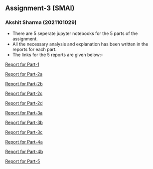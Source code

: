 ## Assignment-3 (SMAI)
### Akshit Sharma (2021101029)

- There are 5 seperate jupyter notebooks for the 5 parts of the assignment.
- All the necessary analysis and explanation has been written in the reports for each part.
- The links for the 5 reports are given below:-

[Report for Part-1](https://api.wandb.ai/links/jhjhbbg/slb2njk7)

[Report for Part-2a](https://wandb.ai/jhjhbbg/MLPClassifier-EHLHLNLR/reports/Multilayer-Perceptron-Classfication--Vmlldzo1NzU2NDEz?accessToken=c0ihodbli1wozc7e1rdel8quvdcedhpqdemj22uu381yk8x1ddlj2ns44uyz02ij)

[Report for Part-2b](https://wandb.ai/jhjhbbg/MLPClassifier-AFOpt/reports/Multilayer-Perceptron-Classification--Vmlldzo1NzU2NDMz?accessToken=avjp1tv92z42b8q3c87eueojiq03lp21pxq4mk13n9x0b1ncca8pz1bcgq8fsqye)

[Report for Part-2c](https://wandb.ai/jhjhbbg/MultiLabel-MLP-EHLHLNLR/reports/Multilayer-Perceptron-MultiLabel-Classification--Vmlldzo1NzU2NDQz?accessToken=2xzv8l5uoe1j2nnko9m8e45k847lahzx703jt4bu6rxpxd3ymzjvqcm3t68pb8nn)

[Report for Part-2d](https://wandb.ai/jhjhbbg/MultiLabel-MLP/reports/Untitled-Report--Vmlldzo1NzU2NDU0?accessToken=x3sj7l7haugwafepe9l073xlf80kcdpqsu98j64wzo1quar97ttd66pb83u4kkn7)

[Report for Part-3a](https://api.wandb.ai/links/jhjhbbg/7wo5u6ku)

[Report for Part-3b](https://wandb.ai/jhjhbbg/MLP_Regressor-Tuning-Optimizer-ActivationFunction/reports/Untitled-Report--Vmlldzo1NzU2NTE1?accessToken=qjkb22o185g9rssq4jxdu7ib5mv43a3sp8lrcd87057j4ucf2ad3yw2n701eq0jx)

[Report for Part-3c](https://wandb.ai/jhjhbbg/MLP_Regressor-Tuning-LRate-LayerCount-LayerSize/reports/Untitled-Report--Vmlldzo1NzU2NTI4?accessToken=xzcp99pb51ts04madsjocmny91nj9mbrocspjyfj5g0sh74oiid0teclwegrmr6q)

[Report for Part-4a](https://wandb.ai/jhjhbbg/CNN-MNIST/reports/Untitled-Report--Vmlldzo1NzU2NTQ5?accessToken=lgv49duuyxazapko0xsx0zztfijr5egq8nhs5rzibcxy6pnphar8h1s489jbnbrc)

[Report for Part-4b](https://wandb.ai/jhjhbbg/CNN-MNIST-KerStrPad/reports/Untitled-Report--Vmlldzo1NzU2NTYx)

[Report for Part-5](https://api.wandb.ai/links/jhjhbbg/yvya3381)